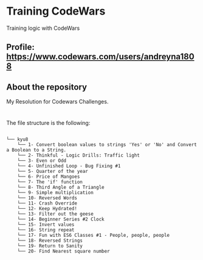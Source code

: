 # Training CodeWars

Training logic with CodeWars

## Profile: https://www.codewars.com/users/andreyna1808

## About the repository

My Resolution for Codewars Challenges.

# 

The file structure is the following:

```

└── kyu8
    └── 1- Convert boolean values to strings 'Yes' or 'No' and Convert a Boolean to a String.
    └── 2- Thinkful - Logic Drills: Traffic light
    └── 3- Even or Odd
    └── 4- Unfinished Loop - Bug Fixing #1
    └── 5- Quarter of the year
    └── 6- Price of Mangoes
    └── 7- The 'if' function
    └── 8- Third Angle of a Triangle
    └── 9- Simple multiplication
    └── 10- Reversed Words
    └── 11- Crash Override
    └── 12- Keep Hydrated!
    └── 13- Filter out the geese
    └── 14- Beginner Series #2 Clock
    └── 15- Invert values
    └── 16- String repeat
    └── 17- Fun with ES6 Classes #1 - People, people, people
    └── 18- Reversed Strings
    └── 19- Return to Sanity
    └── 20- Find Nearest square number
```